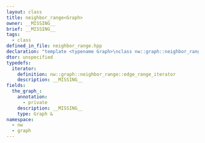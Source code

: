 ```yaml
---
layout: class
title: neighbor_range<Graph>
owner: __MISSING__
brief: __MISSING__
tags:
  - class
defined_in_file: neighbor_range.hpp
declaration: "template <typename Graph>\nclass nw::graph::neighbor_range;"
dtor: unspecified
typedefs:
  iterator:
    definition: nw::graph::neighbor_range::edge_range_iterator
    description: __MISSING__
fields:
  the_graph_:
    annotation:
      - private
    description: __MISSING__
    type: Graph &
namespace:
  - nw
  - graph
---
```


```{index}  neighbor_range<Graph>
```

